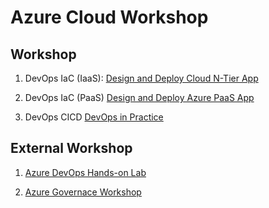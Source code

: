 # Azure Cloud Workshop

## Workshop

1. DevOps IaC (IaaS): [Design and Deploy Cloud N-Tier App](./1_devops_iac_iaas/ws_overview.md)

2. DevOps IaC (PaaS) [Design and Deploy Azure PaaS App](./2_devops_iac_paas/ws_overview.md)

3. DevOps CICD [DevOps in Practice](./3_devops_cicd/ws_overview.md)

## External Workshop

1. [Azure DevOps Hands-on Lab](https://www.azuredevopslabs.com/)

2. [Azure Governace Workshop](https://github.com/faridabharmal/AzureGovernance)